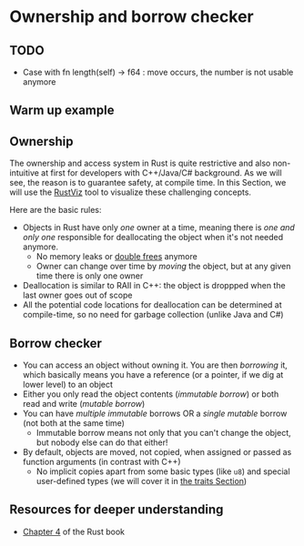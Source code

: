 # Ownership and borrow checker

## TODO
+ Case with fn length(self) -> f64 : move occurs, the number is not usable anymore

## Warm up example

## Ownership

The ownership and access system in Rust is quite restrictive and also non-intuitive at first for developers with C++/Java/C# background. As we will see, the reason is to guarantee safety, at compile time. In this Section, we will use the [RustViz](https://github.com/rustviz/rustviz) tool to visualize these challenging concepts.

Here are the basic rules:
+ Objects in Rust have only _one_ owner at a time, meaning there is _one and only one_ responsible for deallocating the object when it's not needed anymore.
  + No memory leaks or [double frees](https://stackoverflow.com/a/21057524) anymore
  + Owner can change over time by _moving_ the object, but at any given time there is only one owner
+ Deallocation is similar to RAII in C++: the object is droppped when the last owner goes out of scope
 + All the potential code locations for deallocation can be determined at compile-time, so no need for garbage collection (unlike Java and C#)

## Borrow checker
+ You can access an object without owning it. You are then _borrowing_ it, which basically means you have a reference (or a pointer, if we dig at lower level) to an object
+ Either you only read the object contents (_immutable borrow_) or both read and write (_mutable borrow_)
+ You can have _multiple immutable_ borrows OR a _single mutable_ borrow (not both at the same time)
  + Immutable borrow means not only that you can't change the object, but nobody else can do that either!
+ By default, objects are moved, not copied, when assigned or passed as function arguments (in contrast with C++)
  + No implicit copies apart from some basic types (like `u8`) and special user-defined types (we will cover it in [the traits Section](./traits_generics.md))

<div class="flex-container vis_block" style="position:relative; margin-left:-75px; margin-right:-75px; display">
    <object type="image/svg+xml" class="copy code_panel" data="rustviz_assets/example1/vis_code.svg"></object>
    <object type="image/svg+xml" class="copy tl_panel" data="rustviz_assets/example1/vis_timeline.svg" style="width: auto;" onmouseenter="helpers('copy')"></object>
</div>

## Resources for deeper understanding
+ [Chapter 4](https://doc.rust-lang.org/book/ch04-00-understanding-ownership.html) of the Rust book
